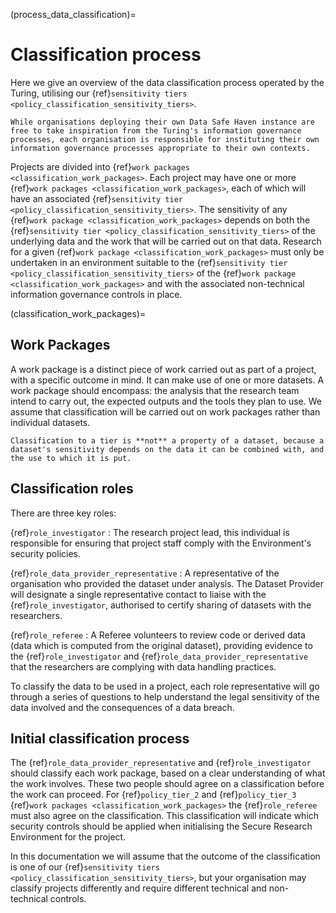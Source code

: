 (process_data_classification)=

# Classification process

Here we give an overview of the data classification process operated by the Turing, utilising our {ref}`sensitivity tiers <policy_classification_sensitivity_tiers>`.

```{caution}
While organisations deploying their own Data Safe Haven instance are free to take inspiration from the Turing's information governance processes, each organisation is responsible for instituting their own information governance processes appropriate to their own contexts.
```

Projects are divided into {ref}`work packages <classification_work_packages>`.
Each project may have one or more {ref}`work packages <classification_work_packages>`, each of which will have an associated {ref}`sensitivity tier <policy_classification_sensitivity_tiers>`.
The sensitivity of any {ref}`work package <classification_work_packages>` depends on both the {ref}`sensitivity tier <policy_classification_sensitivity_tiers>` of the underlying data and the work that will be carried out on that data.
Research for a given {ref}`work package <classification_work_packages>` must only be undertaken in an environment suitable to the {ref}`sensitivity tier <policy_classification_sensitivity_tiers>` of the {ref}`work package <classification_work_packages>` and with the associated non-technical information governance controls in place.

(classification_work_packages)=

## Work Packages

A work package is a distinct piece of work carried out as part of a project, with a specific outcome in mind.
It can make use of one or more datasets.
A work package should encompass: the analysis that the research team intend to carry out, the expected outputs and the tools they plan to use.
We assume that classification will be carried out on work packages rather than individual datasets.

```{caution}
Classification to a tier is **not** a property of a dataset, because a dataset's sensitivity depends on the data it can be combined with, and the use to which it is put.
```

## Classification roles

There are three key roles:

{ref}`role_investigator`
: The research project lead, this individual is responsible for ensuring that project staff comply with the Environment's security policies.

{ref}`role_data_provider_representative`
: A representative of the organisation who provided the dataset under analysis.
The Dataset Provider will designate a single representative contact to liaise with the {ref}`role_investigator`, authorised to certify sharing of datasets with the researchers.

{ref}`role_referee`
: A Referee volunteers to review code or derived data (data which is computed from the original dataset), providing evidence to the {ref}`role_investigator` and {ref}`role_data_provider_representative` that the researchers are complying with data handling practices.

To classify the data to be used in a project, each role representative will go through a series of questions to help understand the legal sensitivity of the data involved and the consequences of a data breach.

## Initial classification process

The {ref}`role_data_provider_representative` and {ref}`role_investigator` should classify each work package, based on a clear understanding of what the work involves.
These two people should agree on a classification before the work can proceed.
For {ref}`policy_tier_2` and {ref}`policy_tier_3` {ref}`work packages <classification_work_packages>` the {ref}`role_referee` must also agree on the classification.
This classification will indicate which security controls should be applied when initialising the Secure Research Environment for the project.

In this documentation we will assume that the outcome of the classification is one of our {ref}`sensitivity tiers <policy_classification_sensitivity_tiers>`, but your organisation may classify projects differently and require different technical and non-technical controls.
